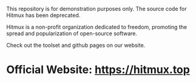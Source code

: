 This repository is for demonstration purposes only. The source code for Hitmux has been deprecated.

Hitmux is a non-profit organization dedicated to freedom, promoting the spread and popularization of open-source software. 

Check out the toolset and github pages on our website.

# **Official Website:** https://hitmux.top
